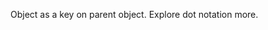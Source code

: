 Object as a key on parent object. Explore dot notation more.
<!--stackedit_data:
eyJoaXN0b3J5IjpbMTkwNjU1MDQyNl19
-->